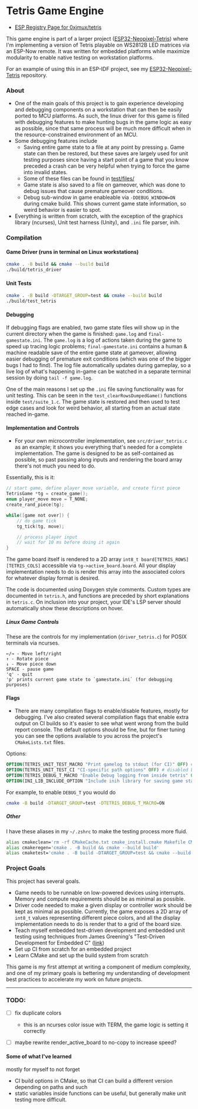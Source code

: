 # Tetris Game Engine

* [ESP Registry Page for 0xjmux/tetris](https://components.espressif.com/components/0xjmux/tetris)

This game engine is part of a larger project ([ESP32-Neopixel-Tetris](https://github.com/0xjmux/esp32-neopixel-tetris)) where I'm implementing a version of Tetris playable on WS2812B LED matrices via an ESP-Now remote. It was written for embedded platforms while maximize modularity to enable native testing on workstation platforms.

For an example of using this in an ESP-IDF project, see my [ESP32-Neopixel-Tetris](https://github.com/0xjmux/esp32-neopixel-tetris) repository.


### About
* One of the main goals of this project is to gain experience developing and debugging components on a workstation that can then be easily ported to MCU platforms. As such, the linux driver for this game is filled with debugging features to make hunting bugs in the game logic as easy as possible, since that same process will be much more difficult when in the resource-constrained environment of an MCU. 
* Some debugging features include
    * Saving entire game state to a file at any point by pressing `p`. Game state can then be restored, but these saves are largely used for unit testing purposes since having a start point of a game that you know preceded a crash can be very helpful when trying to force the game into invalid states. 
    * Some of these files can be found in [test/files/](./test/files/)
    * Game state is also saved to a file on gameover, which was done to debug issues that cause premature gameover conditions. 
    * Debug sub-window in game enableable via `-DDEBUG_WINDOW=ON` during cmake build. This shows current game state information, so weird behavior is easier to spot. 
* Everything is written from scratch, with the exception of the graphics library (ncurses), Unit test harness (Unity), and `.ini` file parser, inih. 



### Compilation
#### Game Driver (runs in terminal on Linux workstations)
```sh
cmake . -B build && cmake --build build
./build/tetris_driver
```

#### Unit Tests
```sh
cmake . -B build -DTARGET_GROUP=test && cmake --build build
./build/test_tetris
```

#### Debugging 
If debugging flags are enabled, two game state files will show up in the current directory when the game is finished: `game.log` and `final-gamestate.ini`. The `game.log` is a log of actions taken during the game to speed up tracing logic problems; `final-gamestate.ini` contains a human & machine readable save of the entire game state at gameover, allowing easier debugging of premature exit conditions (which was one of the bigger bugs I had to find). The log file automatically updates during gameplay, so a live log of what's happening in-game can be watched in a separate terminal session by doing `tail -f game.log`. 

One of the main reasons I set up the `.ini` file saving functionality was for unit testing. This can be seen in the `test_clearRowsDumpedGame()` functions inside `test/suite_1.c`. The game state is restored and then used to test edge cases and look for weird behavior, all starting from an actual state reached in-game. 


#### Implementation and Controls
* For your own microcontroller implementation, see `src/driver_tetris.c` as an example; it shows you everything that's needed for a complete implementation. The game is designed to be as self-contained as possible, so past passing along inputs and rendering the board array there's not much you need to do. 

Essentially, this is it:
```c
// start game, define player_move variable, and create first piece
TetrisGame *tg = create_game();
enum player_move move = T_NONE;
create_rand_piece(tg);     

while([game not over]) {
    // do game tick
    tg_tick(tg, move);

    // process player input
    // wait for 10 ms before doing it again
}
```

The game board itself is rendered to a 2D array `int8_t board[TETRIS_ROWS][TETRIS_COLS]` accessible via `tg->active_board.board`. All your display implementation needs to do is render this array into the associated colors for whatever display format is desired. 

The code is documented using Doxygen style comments. Custom types are documented in `tetris.h`, and functions are preceded by short explanations in `tetris.c`. On inclusion into your project, your IDE's LSP server should automatically show these descriptions on hover. 

##### Linux Game Controls
These are the controls for my implementation (`driver_tetris.c`) for POSIX terminals via ncurses. 
```
←/→ - Move left/right
↑ - Rotate piece
↓ - Move piece down
SPACE - pause game
'q' - quit
'p' prints current game state to `gamestate.ini` (for debugging purposes)
```


#### Flags
* There are many compilation flags to enable/disable features, mostly for debugging. I've also created several compilation flags that enable extra output on CI builds so it's easier to see what went wrong from the build report console. The default options should be fine, but for finer tuning you can see the options available to you across the project's `CMakeLists.txt` files. 


Options:
```cmake
OPTION(TETRIS_UNIT_TEST_MACRO "Print gamelog to stdout (for CI)" OFF) # disabled by default
OPTION(TETRIS_UNIT_TEST_CI "CI-specific path options" OFF) # disabled by default
OPTION(TETRIS_DEBUG_T_MACRO "Enable Debug logging from inside tetris" OFF)
OPTION(INI_LIB_INCLUDE_OPTION "Include inih library for saving game state to disk" ON)
```

For example, to enable `DEBUG_T` you would do 
```sh
cmake -B build -DTARGET_GROUP=test -DTETRIS_DEBUG_T_MACRO=ON
```


##### Other
I have these aliases in my `~/.zshrc` to make the testing process more fluid. 
```sh
alias cmakeclean='rm -rf CMakeCache.txt cmake_install.cmake Makefile CMakeFiles build'
alias cmakeregen='cmake . -B build && cmake --build build'
alias cmaketest='cmake . -B build -DTARGET_GROUP=test && cmake --build build'
```

### Project Goals
This project has several goals. 
* Game needs to be runnable on low-powered devices using interrupts. Memory and compute requirements should be as minimal as possible. 
* Driver code needed to make a given display or controller work should be kept as minimal as possible. Currently, the game exposes a 2D array of `int8_t` values representing different piece colors, and all the display implementation needs to do is render that to a grid of the board size. 
* Teach myself embedded test-driven development and embedded unit testing using techniques from James Greening's "Test-Driven Development for Embedded C" ([link](https://pragprog.com/titles/jgade/test-driven-development-for-embedded-c/))
* Set up CI from scratch for an embedded project
* Learn CMake and set up the build system from scratch


This game is my first attempt at writing a component of medium complexity, and one of my primary goals is bettering my understanding of development best practices to accelerate my work on future projects. 


---

### TODO:
* [ ] fix duplicate colors
    * this is an ncurses color issue with TERM, the game logic is setting it correctly
* [ ] maybe rewrite render_active_board to no-copy to increase speed?



#### Some of what I've learned
mostly for myself to not forget
* CI build options in CMake, so that CI can build a different version depending on paths and such
* static variables inside functions can be useful, but generally make unit testing more difficult.
